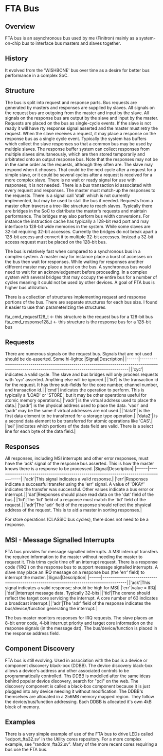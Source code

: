 # FTA Bus

## Overview
FTA bus is an asynchronous bus used by me (Finitron) mainly as a system-on-chip bus to interface bus masters and slaves together.

## History
It evolved from the 'WISHBONE' bus over time as a desire for better bus performance in a complex SoC.

## Structure
The bus is split into request and response parts. Bus requests are generated by masters and responses are supplied by slaves.
All signals on the request bus are outgoing from the master and input by the slave. All signals on the response bus are output by the slave and input by the master.
Requests are placed on the bus as single-cycle events. If the slave is not ready it will have rty response signal asserted and the master must retry the request.
When the slave receives a request, it may place a response on the response bus as a single cycle event. Typically the system has buffers which collect the slave responses so that a common bus may be used by multiple slaves.
The response buffer system can collect responses from multiple slaves simultaneously, which are then stored temporarily and arbitrated onto an output response bus. Note that the responses may not be in the same order as the requests, although they often are.
The slave may respond when it chooses. That could be the next cycle after a request for a simple slave, or it could be several cycles after a request is received for a more complex slave. There is no wait or ready signal for use with responses; it is not needed.
There is a bus transaction id associated with every request and responses. The master must match-up the responses to the requests.
There is a signal call 'stall' which is not currently implemented, but may be used to stall the bus if needed.
Requests from a master often traverse a tree-like structure to reach slaves. Typically there are bridges in the SoC to distribute the master's requests and maintain performance. The bridges may also perform bus width conversions.
For instance the instruction cache has typically a 128-bit read port and may interface to 128-bit wide memories in the system. While some slaves are 32-bit requiring 32-bit accesses.
Currently the bridges do not break apart a 128-bit access and convert it to multiple 32-bit accesses. Instead a 32-bit access request must be placed on the 128-bit bus.

The bus is relatively fast when compared to a synchronous bus in a complex system. A master may for instance place a burst of accesses on the bus then wait for responses. While waiting for responses another different master may place a burst on the bus.
A synchronous bus would need to wait for an acknowledgement before proceeding. In a complex system with several bridges that may occupy the entire bus for a number of cycles meaning it could not be used by other devices. A goal of FTA bus is higher bus
utilization.

There is a collection of structures implementing request and response portions of the bus. There are separate structures for
each bus size. I found it easier to use than parameterizing the structures. 

fta_cmd_request128_t  <- this structure is the request bus for a 128-bit bus
fta_cmd_response128_t <- this structure is the response bus for a 128-bit bus

## Requests
There are numerous signals on the request bus. Signals that are not used should be de-asserted.
Some hi-lights:
|Signal|Description|
|------|------------------------------------------------------------------------------------------------------------------------------------------------------|
|'cyc'| indicates a valid cycle. The slave and bus bridges will only process requests with 'cyc' asserted. Anything else will be ignored.|
|'tid'| is the transaction id for the request. It has three sub-fields for the core number, channel number, and transaction id.|
|'cmd'| indicates the operation to perform. This is typically a 'LOAD' or 'STORE', but it may be other operations useful for atomic memory operations.|
|'vadr'| is the virtual address used to place the data.|
|'padr'| is the physical address used to place the data. 'vadr' and 'padr' may be the same if virtual addresses are not used.|
|'data1'| is the first data element to be transferred for a storage type operation.|
|'data2'| is a second data element to be transferred for atomic operations like 'CAS'.|
|'sel' |indicates which portions of the data field are valid. There is a select line for each byte of the data field.|

## Responses
All responses, including MSI interrupts and other error responses, must have the 'ack' signal of the response bus asserted. This is how the master knows there is a response to be processed.
|Signal|Description|
|------|------------------------------------------------------------------------------------------|
|'ack'|This signal indicates a valid response.|
|'err'|Responses indicate a successful transfer using the 'err' signal. A value of 'OKAY' indicates the transfer was successful. Other values indicate a bus error or interrupt.|
|'dat'|Responses should place read data on the 'dat' field of the bus.|
|'tid'|The 'tid' field of a response must match the 'tid' field of the request.|
|'adr'|The 'adr' field of the response should reflect the physical address of the request. This is to aid a master in sorting responses.|

For store operations (CLASSIC bus cycles), there does not need to be a response.

## MSI - Message Signalled Interrupts
FTA bus provides for message signalled interrupts. A MSI interrupt transfers the required information to the master without needing the master to request it. This trims cycle time off an interrupt request.
There is a response code ('IRQ') on the response bus to support message signalled interrupts. A slave may place an IRQ message on a response bus (the 'err' field) to interrupt the master.
|Signal|Description|
|------|------------------------------------------------------------------------------------------|
|'ack'|This signal indicates a valid response; should be high for MSI|
|'err'|value = IRQ|
|'dat'|Interrupt message data. Typically 32-bits|
|'tid'|The coreno should reflect the target core servicing the interrupt. A core number of 63 indicates a broadcast interrupt.|
|'adr'|The 'adr' field of the response indicates the bus/device/function generating the interrupt.|

The bus master monitors responses for IRQ requests. The slave places an 8-bit error code, 4-bit interrupt priority and target core information on the response signals (in the message dat). The bus/device/function is placed in the response address field.

## Component Discovery
FTA bus is still evolving. Used in association with the bus is a device or component discovery black-box (DDBB). The device discovery black-box allows a device's address and other associated controls to be programmatically controlled.
Ths DDBB is modelled after the same ideas behind popular device discovery, search for "pci" on the web. The discovery component is called a black-box component because it is just plugged into any device needing it without modification.
The DDBB's themselves are allocated in a 256MB memory mapped region. They follow the device/bus/function addressing. Each DDBB is allocated it's own 4kB block of memory.

## Examples
There is a very simple example of use of the FTA bus to drive LEDs called 'ledport_fta32.sv' in the Utility cores repository.
For a more complex example, see "random_fta32.sv".
Many of the more recent cores requiring a bus use the FTA bus.
